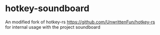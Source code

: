 # hotkey-soundboard

An modified fork of hotkey-rs https://github.com/UnwrittenFun/hotkey-rs for internal usage with the project soundboard